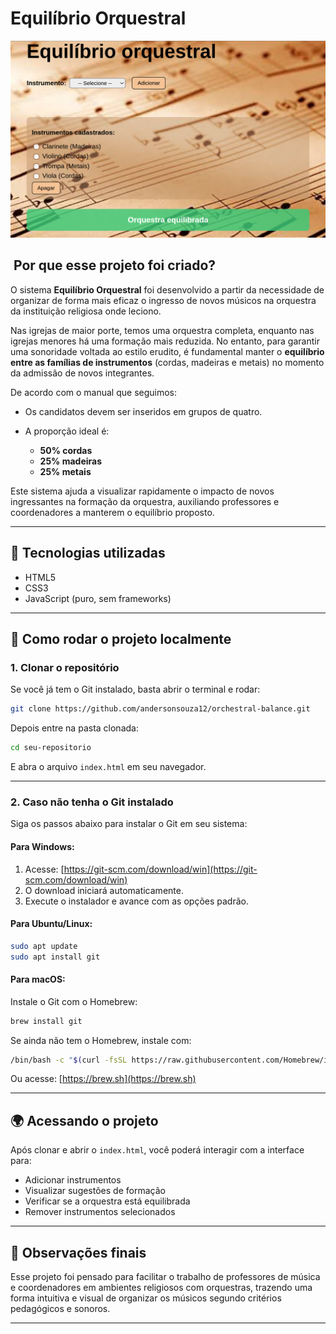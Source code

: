 # Equilíbrio Orquestral

![Prévia do Site](img/previa.png)

##  Por que esse projeto foi criado?

O sistema **Equilíbrio Orquestral** foi desenvolvido a partir da necessidade de organizar de forma mais eficaz o ingresso de novos músicos na orquestra da instituição religiosa onde leciono.

Nas igrejas de maior porte, temos uma orquestra completa, enquanto nas igrejas menores há uma formação mais reduzida. No entanto, para garantir uma sonoridade voltada ao estilo erudito, é fundamental manter o **equilíbrio entre as famílias de instrumentos** (cordas, madeiras e metais) no momento da admissão de novos integrantes.

De acordo com o manual que seguimos:

* Os candidatos devem ser inseridos em grupos de quatro.
* A proporção ideal é:

  * **50% cordas**
  * **25% madeiras**
  * **25% metais**

Este sistema ajuda a visualizar rapidamente o impacto de novos ingressantes na formação da orquestra, auxiliando professores e coordenadores a manterem o equilíbrio proposto.

---

## 🚀 Tecnologias utilizadas

* HTML5
* CSS3
* JavaScript (puro, sem frameworks)

---

## 🔧 Como rodar o projeto localmente

### 1. Clonar o repositório

Se você já tem o Git instalado, basta abrir o terminal e rodar:

```bash
git clone https://github.com/andersonsouza12/orchestral-balance.git
```

Depois entre na pasta clonada:

```bash
cd seu-repositorio
```

E abra o arquivo `index.html` em seu navegador.

---

### 2. Caso não tenha o Git instalado

Siga os passos abaixo para instalar o Git em seu sistema:

#### Para Windows:

1. Acesse: [https://git-scm.com/download/win](https://git-scm.com/download/win)
2. O download iniciará automaticamente.
3. Execute o instalador e avance com as opções padrão.

#### Para Ubuntu/Linux:

```bash
sudo apt update
sudo apt install git
```

#### Para macOS:

Instale o Git com o Homebrew:

```bash
brew install git
```

Se ainda não tem o Homebrew, instale com:

```bash
/bin/bash -c "$(curl -fsSL https://raw.githubusercontent.com/Homebrew/install/HEAD/install.sh)"
```

Ou acesse: [https://brew.sh](https://brew.sh)

---

## 🌍 Acessando o projeto

Após clonar e abrir o `index.html`, você poderá interagir com a interface para:

* Adicionar instrumentos
* Visualizar sugestões de formação
* Verificar se a orquestra está equilibrada
* Remover instrumentos selecionados

---

## 📄 Observações finais

Esse projeto foi pensado para facilitar o trabalho de professores de música e coordenadores em ambientes religiosos com orquestras, trazendo uma forma intuitiva e visual de organizar os músicos segundo critérios pedagógicos e sonoros.

---